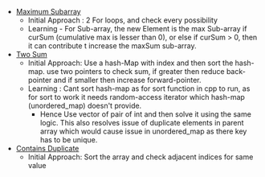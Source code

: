 - [Maximum Subarray](https://leetcode.com/problems/maximum-subarray/)
	- Initial Approach : 2 For loops, and check every possibility
	- Learning - For Sub-array, the new Element is the max Sub-array if curSum (cumulative max is lesser than 0), or else if curSum > 0, then it can contribute t increase the maxSum sub-array.
- [Two Sum](https://leetcode.com/problems/two-sum/)
	- Initial Approach: Use a hash-Map with index and then sort the hash-map. use two pointers to check sum, if greater then reduce back-pointer and if smaller then increase forward-pointer.
	- Learning : Cant sort hash-map as for sort function in cpp to run, as for sort to work it needs random-access iterator which hash-map (unordered_map) doesn't provide.
		- Hence Use vector of pair of int and then solve it using the same logic. This also resolves issue of duplicate elements in parent array which would cause issue in unordered_map as there key has to be unique.
- [Contains Duplicate](https://leetcode.com/problems/contains-duplicate/)
	- Initial Approach: Sort the array and check adjacent indices for same value